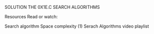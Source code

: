 SOLUTION THE 0X1E.C SEARCH ALGORITHMS

Resources
Read or watch:

Search algorithm
Space complexity (1)
Serach Algorithms video playlist
